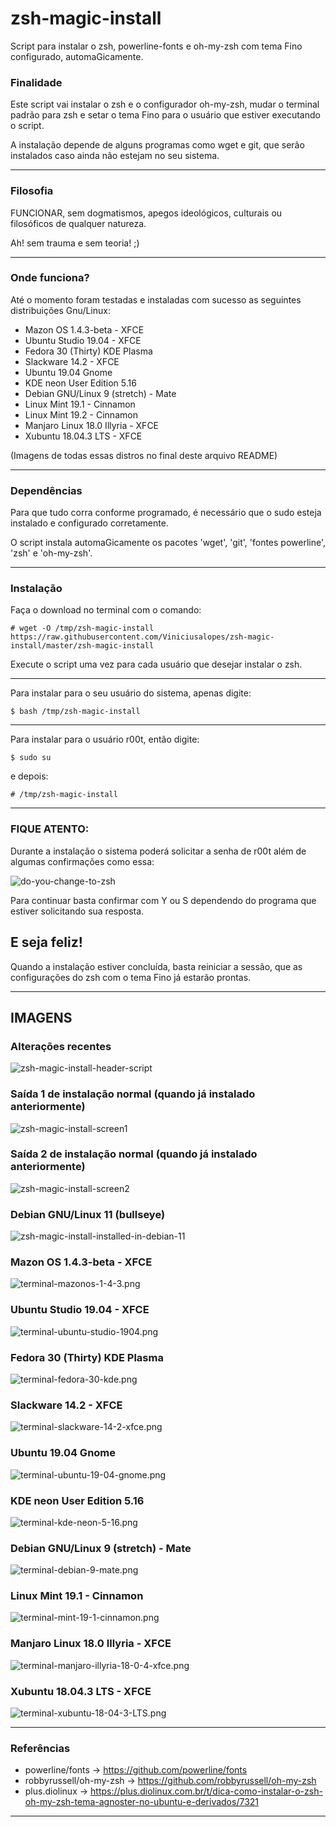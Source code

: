 # zsh-magic-install
Script para instalar o zsh, powerline-fonts e oh-my-zsh com tema Fino configurado, automaGicamente.

### Finalidade
Este script vai instalar o zsh e o configurador oh-my-zsh, mudar o terminal 
padrão para zsh e setar o tema Fino para o usuário que estiver executando
o script.

A instalação depende de alguns programas como wget e git, que serão
instalados caso ainda não estejam no seu sistema.

---
### Filosofia
FUNCIONAR, sem dogmatismos, apegos ideológicos, culturais ou filosóficos de qualquer natureza.

Ah! sem trauma e sem teoria! ;)

---
### Onde funciona?
Até o momento foram testadas e instaladas com sucesso as seguintes distribuições Gnu/Linux:
- Mazon OS 1.4.3-beta - XFCE
- Ubuntu Studio 19.04 - XFCE
- Fedora 30 (Thirty) KDE Plasma
- Slackware 14.2 - XFCE
- Ubuntu 19.04 Gnome
- KDE neon User Edition 5.16
- Debian GNU/Linux 9 (stretch) - Mate
- Linux Mint 19.1 - Cinnamon
- Linux Mint 19.2 - Cinnamon
- Manjaro Linux 18.0 Illyria - XFCE
- Xubuntu 18.04.3 LTS - XFCE

(Imagens de todas essas distros no final deste arquivo README)

---
### Dependências
Para que tudo corra conforme programado, é necessário que o sudo esteja instalado e configurado corretamente.

O script instala automaGicamente os pacotes 'wget', 'git', 'fontes powerline', 'zsh' e 'oh-my-zsh'.

---
### Instalação
Faça o download no terminal com o comando:

```# wget -O /tmp/zsh-magic-install https://raw.githubusercontent.com/Viniciusalopes/zsh-magic-install/master/zsh-magic-install```

Execute o script uma vez para cada usuário que desejar instalar o zsh.

---

Para instalar para o seu usuário do sistema, apenas digite:

```$ bash /tmp/zsh-magic-install```

---

Para instalar para o usuário r00t, então digite:

```$ sudo su```

e depois:

```# /tmp/zsh-magic-install```

---

### FIQUE ATENTO:
Durante a instalação o sistema poderá solicitar a senha de r00t além de algumas confirmações como essa:

![do-you-change-to-zsh](https://raw.githubusercontent.com/Viniciusalopes/zsh-magic-install/master/imagens/do-you-change-to-zsh.png)

Para continuar basta confirmar com Y ou S dependendo do programa que estiver solicitando sua resposta.

E seja feliz!
---

Quando a instalação estiver concluída, basta reiniciar a sessão, que as configurações do zsh com o tema Fino já estarão prontas.

---

## IMAGENS

### Alterações recentes
![zsh-magic-install-header-script](https://raw.githubusercontent.com/Viniciusalopes/zsh-magic-install/master/imagens/2022-02-05_05-21-zsh-magic-install-header-script.png)

### Saída 1 de instalação normal (quando já instalado anteriormente)
![zsh-magic-install-screen1](https://raw.githubusercontent.com/Viniciusalopes/zsh-magic-install/master/imagens/2022-02-05_05-21-zsh-magic-install-screen1.png)

### Saída 2 de instalação normal (quando já instalado anteriormente)
![zsh-magic-install-screen2](https://raw.githubusercontent.com/Viniciusalopes/zsh-magic-install/master/imagens/2022-02-05_05-21-zsh-magic-install-screen2.png)

### Debian GNU/Linux 11 (bullseye)
  ![zsh-magic-install-installed-in-debian-11](https://raw.githubusercontent.com/Viniciusalopes/zsh-magic-install/master/imagens/2022-02-05_05-21-zsh-magic-install-installed-in-debian-11.png)

### Mazon OS 1.4.3-beta - XFCE
![terminal-mazonos-1-4-3.png](https://raw.githubusercontent.com/Viniciusalopes/zsh-magic-install/master/imagens/terminal-mazonos-1-4-3.png)

### Ubuntu Studio 19.04 - XFCE
![terminal-ubuntu-studio-1904.png](https://raw.githubusercontent.com/Viniciusalopes/zsh-magic-install/master/imagens/terminal-ubuntu-studio-1904.png)

### Fedora 30 (Thirty) KDE Plasma
![terminal-fedora-30-kde.png](https://raw.githubusercontent.com/Viniciusalopes/zsh-magic-install/master/imagens/terminal-fedora-30-kde.png)

### Slackware 14.2 - XFCE
![terminal-slackware-14-2-xfce.png](https://raw.githubusercontent.com/Viniciusalopes/zsh-magic-install/master/imagens/terminal-slackware-14-2-xfce.png)

### Ubuntu 19.04 Gnome
![terminal-ubuntu-19-04-gnome.png](https://raw.githubusercontent.com/Viniciusalopes/zsh-magic-install/master/imagens/terminal-ubuntu-19-04-gnome.png)

### KDE neon User Edition 5.16
![terminal-kde-neon-5-16.png](https://raw.githubusercontent.com/Viniciusalopes/zsh-magic-install/master/imagens/terminal-kde-neon-5-16.png)

### Debian GNU/Linux 9 (stretch) - Mate
![terminal-debian-9-mate.png](https://raw.githubusercontent.com/Viniciusalopes/zsh-magic-install/master/imagens/terminal-debian-9-mate.png)

### Linux Mint 19.1 - Cinnamon
![terminal-mint-19-1-cinnamon.png](https://raw.githubusercontent.com/Viniciusalopes/zsh-magic-install/master/imagens/terminal-mint-19-1-cinnamon.png)

### Manjaro Linux 18.0 Illyria - XFCE
![terminal-manjaro-illyria-18-0-4-xfce.png](https://raw.githubusercontent.com/Viniciusalopes/zsh-magic-install/master/imagens/terminal-manjaro-illyria-18-0-4-xfce.png)

### Xubuntu 18.04.3 LTS - XFCE
![terminal-xubuntu-18-04-3-LTS.png](https://raw.githubusercontent.com/Viniciusalopes/zsh-magic-install/master/imagens/terminal-xubuntu-18-04-3-LTS.png)



---
### Referências
- powerline/fonts -> https://github.com/powerline/fonts
- robbyrussell/oh-my-zsh -> https://github.com/robbyrussell/oh-my-zsh
- plus.diolinux -> https://plus.diolinux.com.br/t/dica-como-instalar-o-zsh-oh-my-zsh-tema-agnoster-no-ubuntu-e-derivados/7321

---
